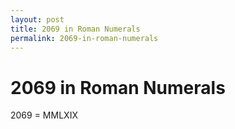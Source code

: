 ```yaml
---
layout: post
title: 2069 in Roman Numerals
permalink: 2069-in-roman-numerals
---
```


# 2069 in Roman Numerals

2069 = MMLXIX
